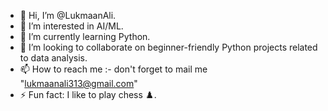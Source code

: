 - 👋 Hi, I’m @LukmaanAli.
- 👀 I’m interested in AI/ML.
- 🌱 I’m currently learning Python.
- 💞️ I’m looking to collaborate on beginner-friendly Python projects related to data analysis. 
- 📫 How to reach me :- don't forget to mail me "lukmaanali313@gmail.com"
- ⚡ Fun fact: I like to play chess ♟️.
